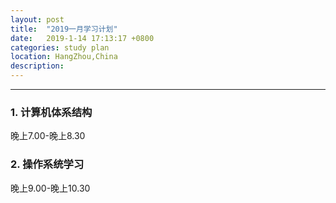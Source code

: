 ```yaml
---
layout: post
title:  "2019一月学习计划"
date:   2019-1-14 17:13:17 +0800
categories: study plan 
location: HangZhou,China 
description:  
---
```

---

### 1. 计算机体系结构 
晚上7.00-晚上8.30
### 2. 操作系统学习
晚上9.00-晚上10.30
